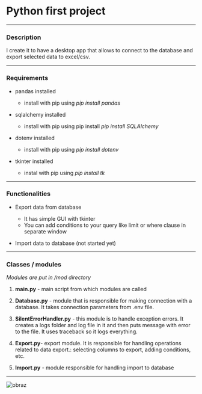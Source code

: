 # Python first project

---

### Description

I create it to have a desktop app that allows to connect to the database and export selected data to excel/csv.

---

### Requirements

- pandas installed
  
  - install with pip using *pip install pandas*

- sqlalchemy installed
  
  - install with pip using pip install *pip install SQLAlchemy*

- dotenv installed
  
  - install with pip using *pip install dotenv*

- tkinter installed
  
  - instal with pip using *pip install tk*

---

### Functionalities

- Export data from database 
  
  - It has simple GUI with tkinter
  - You can add conditions to your query like limit or where clause in separate window

- Import data to database (not started yet)

---

### Classes / modules

*Modules are put in /mod directory*

1. **main.py** - main script from which modules are called

2. **Database.py** - module that is responsible for making connection with a database. It takes connection parameters from .env file. 

3. **SilentErrorHandler.py** - this module is to handle exception errors. It creates a logs folder and log file in it and then puts message with error to the file. It uses traceback so it logs everything.

4. **Export.py**- export module. It is responsible for handling operations related to data export.: selecting columns to export, adding conditions, etc.

5. **Import.py** - module responsible for handling import to database

---

![obraz](https://github.com/lukmak0394/python_first_project/assets/58666224/32ff77fe-2432-4dec-8f53-c640c11d286f)
